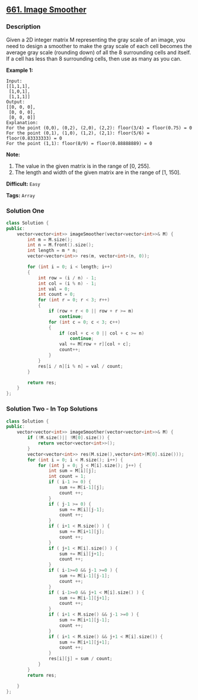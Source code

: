 ## [661. Image Smoother](https://leetcode.com/problems/image-smoother/description/)

### Description

Given a 2D integer matrix M representing the gray scale of an image, you need to design a smoother to make the gray scale of each cell becomes the average gray scale (rounding down) of all the 8 surrounding cells and itself. If a cell has less than 8 surrounding cells, then use as many as you can.

**Example 1:**

```
Input:
[[1,1,1],
 [1,0,1],
 [1,1,1]]
Output:
[[0, 0, 0],
 [0, 0, 0],
 [0, 0, 0]]
Explanation:
For the point (0,0), (0,2), (2,0), (2,2): floor(3/4) = floor(0.75) = 0
For the point (0,1), (1,0), (1,2), (2,1): floor(5/6) = floor(0.83333333) = 0
For the point (1,1): floor(8/9) = floor(0.88888889) = 0

```

**Note:**

1. The value in the given matrix is in the range of [0, 255].
2. The length and width of the given matrix are in the range of [1, 150].

**Difficult:** `Easy`

**Tags:** `Array`

### Solution One

```c++
class Solution {
public:
    vector<vector<int>> imageSmoother(vector<vector<int>>& M) {
        int m = M.size();
        int n = M.front().size();
        int length = m * n;
        vector<vector<int>> res(m, vector<int>(n, 0));

        for (int i = 0; i < length; i++)
        {
            int row = (i / n) - 1;
            int col = (i % n) - 1;
            int val = 0;
            int count = 0;
            for (int r = 0; r < 3; r++)
            {
                if (row + r < 0 || row + r >= m)
                    continue;
                for (int c = 0; c < 3; c++)
                {
                    if (col + c < 0 || col + c >= n)
                        continue;
                    val += M[row + r][col + c];
                    count++;
                }
            }
            res[i / n][i % n] = val / count;
        }

        return res;
    }
};
```

### Solution Two - In Top Solutions

```c++
class Solution {
public:
    vector<vector<int>> imageSmoother(vector<vector<int>>& M) {
        if (!M.size()|| !M[0].size()) {
            return vector<vector<int>>();
        }
        vector<vector<int>> res(M.size(),vector<int>(M[0].size()));
        for (int i = 0; i < M.size(); i++) {
            for (int j = 0; j < M[i].size(); j++) {
                int sum = M[i][j];
                int count = 1;
                if ( i-1 >= 0) {
                    sum += M[i-1][j];
                    count ++;
                }
                if ( j-1 >= 0) {
                    sum += M[i][j-1];
                    count ++;
                }
                if ( i+1 < M.size() ) {
                    sum += M[i+1][j];
                    count ++;
                }
                if ( j+1 < M[i].size() ) {
                    sum += M[i][j+1];
                    count ++;
                }
                if ( i-1>=0 && j-1 >=0 ) {
                    sum += M[i-1][j-1];
                    count ++;
                }
                if ( i-1>=0 && j+1 < M[i].size() ) {
                    sum += M[i-1][j+1];
                    count ++;
                }
                if ( i+1 < M.size() && j-1 >=0 ) {
                    sum += M[i+1][j-1];
                    count ++;
                }
                if ( i+1 < M.size() && j+1 < M[i].size()) {
                    sum += M[i+1][j+1];
                    count ++;
                }
                res[i][j] = sum / count;
            }
        }
        return res;

    }
};
```
